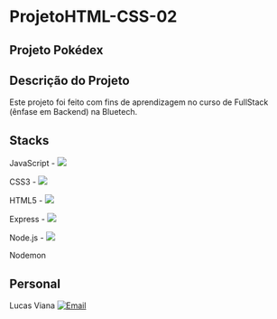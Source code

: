 # ProjetoHTML-CSS-02

## Projeto Pokédex

## Descrição do Projeto
Este projeto foi feito com fins de aprendizagem no curso de FullStack (ênfase em Backend) na Bluetech.

## Stacks
JavaScript - <img src="https://cdn.jsdelivr.net/gh/devicons/devicon/icons/javascript/javascript-original.svg"/>

CSS3 - <img src="https://cdn.jsdelivr.net/gh/devicons/devicon/icons/css3/css3-original.svg"/>

HTML5 - <img src="https://cdn.jsdelivr.net/gh/devicons/devicon/icons/html5/html5-original.svg"/>

Express - <img src="https://cdn.jsdelivr.net/gh/devicons/devicon/icons/express/express-original.svg" />

Node.js - <img src="https://cdn.jsdelivr.net/gh/devicons/devicon/icons/nodejs/nodejs-original.svg" />

Nodemon

## Personal
Lucas Viana
[![Email](https://img.shields.io/badge/Microsoft_Outlook-0078D4?style=for-the-badge&logo=microsoft-outlook&logoColor=white)](mailto:lucas.vianam@outlook.com)
